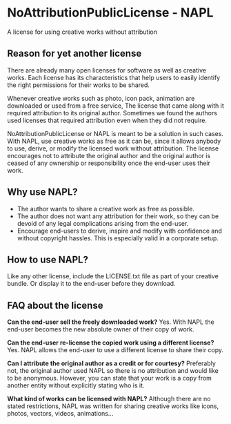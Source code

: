 # NoAttributionPublicLicense - NAPL
A license for using creative works without attribution

## Reason for yet another license

There are already many open licenses for software as well as creative works. Each license has its characteristics that help users to easily identify the right permissions for their works to be shared.

Whenever creative works such as photo, icon pack, animation are downloaded or used from a free service, The license that came along with it required attribution to its original author. Sometimes we found the authors used licenses that required attribution even when they did not require.

NoAttributionPublicLicense or NAPL is meant to be a solution in such cases.  With NAPL, use creative works as free as it can be, since it allows anybody to use, derive, or modify the licensed work without attribution. The license encourages not to attribute the original author and the original author is ceased of any ownership or responsibility once the end-user uses their work. 

## Why use NAPL?

* The author wants to share a creative work as free as possible.
* The author does not want any attribution for their work, so they can be devoid of any legal complications arising from the end-user.
* Encourage end-users to derive, inspire and modify with confidence and without copyright hassles. This is especially valid in a corporate setup.

## How to use NAPL?

Like any other license, include the LICENSE.txt file as part of your creative bundle. Or display it to the end-user before they download.

## FAQ about the license

**Can the end-user sell the freely downloaded work?**
Yes. With NAPL the end-user becomes the new absolute owner of their copy of work.

**Can the end-user re-license the copied work using a different license?**
Yes. NAPL allows the end-user to use a different license to share their copy.

**Can I attribute the original author as a credit or for courtesy?**
Preferably not, the original author used NAPL so there is no attribution and would like to be anonymous.
However, you can state that your work is a copy from another entity without explicitly stating who is it.

**What kind of works can be licensed with NAPL?**
Although there are no stated restrictions, NAPL was written for sharing creative works like icons, photos, vectors, videos, animations...
















